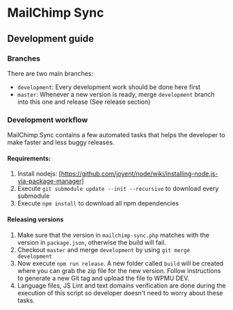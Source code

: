 # MailChimp Sync

## Development guide

### Branches
There are two main branches:

* `development`: Every development work should be done here first 
* `master`: Whenever a new version is ready, merge `development` branch into this one and release (See release section)

### Development workflow

MailChimp Sync contains a few automated tasks that helps the developer to make faster and less buggy releases.

#### Requirements:

1. Install nodejs: [https://github.com/joyent/node/wiki/installing-node.js-via-package-manager]
2. Execute `git submodule update --init --recursive` to download every submodule
3. Execute `npm install` to download all npm dependencies

#### Releasing versions

1. Make sure that the version in `mailchimp-sync.php` matches with the version in `package.json`, otherwise the build will fail.
2. Checkout `master` and merge `development` by using `git merge development`
3. Now execute `npm run release`. A new folder called `build` will be created where you can grab the zip file for the new version. Follow instructions to generate a new Git tag and upload the file to WPMU DEV.
4. Language files, JS Lint and text domains verification are done during the execution of this script so developer doesn't need to worry about these tasks.